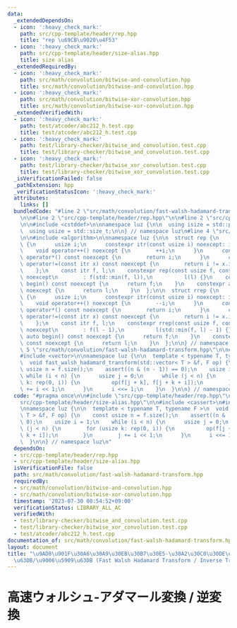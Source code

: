 ```yaml
---
data:
  _extendedDependsOn:
  - icon: ':heavy_check_mark:'
    path: src/cpp-template/header/rep.hpp
    title: "rep \u69CB\u9020\u4F53"
  - icon: ':heavy_check_mark:'
    path: src/cpp-template/header/size-alias.hpp
    title: size alias
  _extendedRequiredBy:
  - icon: ':heavy_check_mark:'
    path: src/math/convolution/bitwise-and-convolution.hpp
    title: src/math/convolution/bitwise-and-convolution.hpp
  - icon: ':heavy_check_mark:'
    path: src/math/convolution/bitwise-xor-convolution.hpp
    title: src/math/convolution/bitwise-xor-convolution.hpp
  _extendedVerifiedWith:
  - icon: ':heavy_check_mark:'
    path: test/atcoder/abc212_h.test.cpp
    title: test/atcoder/abc212_h.test.cpp
  - icon: ':heavy_check_mark:'
    path: test/library-checker/bitwise_and_convolution.test.cpp
    title: test/library-checker/bitwise_and_convolution.test.cpp
  - icon: ':heavy_check_mark:'
    path: test/library-checker/bitwise_xor_convolution.test.cpp
    title: test/library-checker/bitwise_xor_convolution.test.cpp
  _isVerificationFailed: false
  _pathExtension: hpp
  _verificationStatusIcon: ':heavy_check_mark:'
  attributes:
    links: []
  bundledCode: "#line 2 \"src/math/convolution/fast-walsh-hadamard-transform.hpp\"\
    \n\n#line 2 \"src/cpp-template/header/rep.hpp\"\n\n#line 2 \"src/cpp-template/header/size-alias.hpp\"\
    \n\n#include <cstddef>\n\nnamespace luz {\n\n  using isize = std::ptrdiff_t;\n\
    \  using usize = std::size_t;\n\n} // namespace luz\n#line 4 \"src/cpp-template/header/rep.hpp\"\
    \n\n#include <algorithm>\n\nnamespace luz {\n\n  struct rep {\n    struct itr\
    \ {\n      usize i;\n      constexpr itr(const usize i) noexcept: i(i) {}\n  \
    \    void operator++() noexcept {\n        ++i;\n      }\n      constexpr usize\
    \ operator*() const noexcept {\n        return i;\n      }\n      constexpr bool\
    \ operator!=(const itr x) const noexcept {\n        return i != x.i;\n      }\n\
    \    };\n    const itr f, l;\n    constexpr rep(const usize f, const usize l)\
    \ noexcept\n        : f(std::min(f, l)),\n          l(l) {}\n    constexpr auto\
    \ begin() const noexcept {\n      return f;\n    }\n    constexpr auto end() const\
    \ noexcept {\n      return l;\n    }\n  };\n\n  struct rrep {\n    struct itr\
    \ {\n      usize i;\n      constexpr itr(const usize i) noexcept: i(i) {}\n  \
    \    void operator++() noexcept {\n        --i;\n      }\n      constexpr usize\
    \ operator*() const noexcept {\n        return i;\n      }\n      constexpr bool\
    \ operator!=(const itr x) const noexcept {\n        return i != x.i;\n      }\n\
    \    };\n    const itr f, l;\n    constexpr rrep(const usize f, const usize l)\
    \ noexcept\n        : f(l - 1),\n          l(std::min(f, l) - 1) {}\n    constexpr\
    \ auto begin() const noexcept {\n      return f;\n    }\n    constexpr auto end()\
    \ const noexcept {\n      return l;\n    }\n  };\n\n} // namespace luz\n#line\
    \ 5 \"src/math/convolution/fast-walsh-hadamard-transform.hpp\"\n\n#include <cassert>\n\
    #include <vector>\n\nnamespace luz {\n\n  template < typename T, typename F >\n\
    \  void fast_walsh_hadamard_transform(std::vector< T > &f, F op) {\n    const\
    \ usize n = f.size();\n    assert((n & (n - 1)) == 0);\n    usize i = 1;\n   \
    \ while (i < n) {\n      usize j = 0;\n      while (j < n) {\n        for (usize\
    \ k: rep(0, i)) {\n          op(f[j + k], f[j + k + i]);\n        }\n        j\
    \ += i << 1;\n      }\n      i <<= 1;\n    }\n  }\n\n} // namespace luz\n"
  code: "#pragma once\n\n#include \"src/cpp-template/header/rep.hpp\"\n#include \"\
    src/cpp-template/header/size-alias.hpp\"\n\n#include <cassert>\n#include <vector>\n\
    \nnamespace luz {\n\n  template < typename T, typename F >\n  void fast_walsh_hadamard_transform(std::vector<\
    \ T > &f, F op) {\n    const usize n = f.size();\n    assert((n & (n - 1)) ==\
    \ 0);\n    usize i = 1;\n    while (i < n) {\n      usize j = 0;\n      while\
    \ (j < n) {\n        for (usize k: rep(0, i)) {\n          op(f[j + k], f[j +\
    \ k + i]);\n        }\n        j += i << 1;\n      }\n      i <<= 1;\n    }\n\
    \  }\n\n} // namespace luz\n"
  dependsOn:
  - src/cpp-template/header/rep.hpp
  - src/cpp-template/header/size-alias.hpp
  isVerificationFile: false
  path: src/math/convolution/fast-walsh-hadamard-transform.hpp
  requiredBy:
  - src/math/convolution/bitwise-and-convolution.hpp
  - src/math/convolution/bitwise-xor-convolution.hpp
  timestamp: '2023-07-30 00:54:52+09:00'
  verificationStatus: LIBRARY_ALL_AC
  verifiedWith:
  - test/library-checker/bitwise_and_convolution.test.cpp
  - test/library-checker/bitwise_xor_convolution.test.cpp
  - test/atcoder/abc212_h.test.cpp
documentation_of: src/math/convolution/fast-walsh-hadamard-transform.hpp
layout: document
title: "\u9AD8\u901F\u30A6\u30A9\u30EB\u30B7\u30E5-\u30A2\u30C0\u30DE\u30FC\u30EB\u5909\
  \u63DB/\u9006\u5909\u63DB (Fast Walsh Hadamard Transform / Inverse Transform)"
---
```


# 高速ウォルシュ-アダマール変換 / 逆変換

